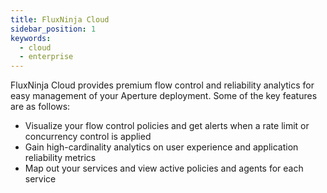 ```yaml
---
title: FluxNinja Cloud
sidebar_position: 1
keywords:
  - cloud
  - enterprise
---
```


FluxNinja Cloud provides premium flow control and reliability analytics for easy management of your Aperture deployment.
Some of the key features are as follows:

- Visualize your flow control policies and get alerts when a rate limit or concurrency control is applied
- Gain high-cardinality analytics on user experience and application reliability metrics
- Map out your services and view active policies and agents for each service
